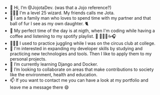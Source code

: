 - 👋    Hi, I’m @JojotaDev. (was that a Jojo reference?)
- 🧙🏻‍♂️  I'm a level 25 wizard. My friends calls me Jota.
- 💑    I am a family man who loves to spend time with my partner and that ball of fur I see as my own daughter. 🐈
- 💙    My perfect time of the day is at nigth, when I'm coding while having a coffee and listening to my spotify playlist. 🌙 👨🏻‍💻☕🎧
- 🤹🏻‍♂️  I used to practice juggling while I was on the circus club at college.
- 🌟    I'm interested in expanding my developer skills by studying and practicing new technologies and tools. Then I like to apply them to my personal projects.
- 🌱    I’m currently learning Django and Docker.
- 💞️    I’m looking to collaborate on areas that make contributions to society like the environment, health and education.
- 📫    If you want to contact me you can have a look at my portfolio and leave me a message there 😄

<!---
JojotaDev/JojotaDev is a ✨ special ✨ repository because its `README.md` (this file) appears on your GitHub profile.
You can click the Preview link to take a look at your changes.
--->
